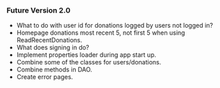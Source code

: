 ### Future Version 2.0
* What to do with user id for donations logged by users not logged in?
* Homepage donations most recent 5, not first 5 when using ReadRecentDonations.
* What does signing in do?
* Implement properties loader during app start up. 
* Combine some of the classes for users/donations. 
* Combine methods in DAO. 
* Create error pages.